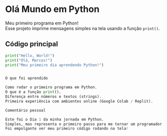 # Olá Mundo em Python

Meu primeiro programa em Python!  
Esse projeto imprime mensagens simples na tela usando a função `print()`.

## Código principal
```python
print("Hello, World!")
print("Olá, Marcos!")
print("Meu primeiro dia aprendendo Python!")


O que foi aprendido

Como rodar o primeiro programa em Python.
O que é a função print().
Diferença entre números e textos (strings).
Primeira experiência com ambientes online (Google Colab / Replit).

Comentário pessoal

Este foi o Dia 1 da minha jornada em Python.
Simples, mas representa o primeiro passo para me tornar um programador júnior.
Foi empolgante ver meu primeiro código rodando na tela!
